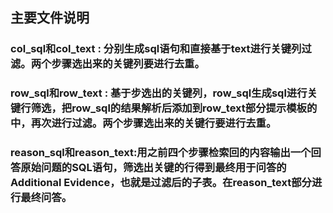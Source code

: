 ## 主要文件说明
### col_sql和col_text : 分别生成sql语句和直接基于text进行关键列过滤。两个步骤选出来的关键列要进行去重。
### row_sql和row_text : 基于步选出的关键列，row_sql生成sql进行关键行筛选，把row_sql的结果解析后添加到row_text部分提示模板的<initial response>中，再次进行过滤。两个步骤选出来的关键行要进行去重。
### reason_sql和reason_text:用之前四个步骤检索回的内容输出一个回答原始问题的SQL语句，筛选出关键的行得到最终用于问答的Additional Evidence，也就是过滤后的子表。在reason_text部分进行最终问答。
